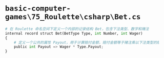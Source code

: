 # `basic-computer-games\75_Roulette\csharp\Bet.cs`

```py
# 在 Roulette 命名空间下定义一个内部的记录结构 Bet，包含下注类型、数字和赌注
internal record struct Bet(BetType Type, int Number, int Wager)
{
    # 定义一个公共的属性 Payout，用于计算赔付金额，赔付金额等于赌注乘以下注类型的赔率
    public int Payout => Wager * Type.Payout;
}
```